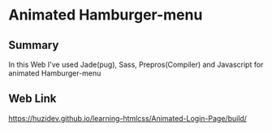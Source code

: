 # Animated Hamburger-menu

## Summary

In this Web I've used Jade(pug), Sass, Prepros(Compiler) and Javascript for animated Hamburger-menu

## Web Link

https://huzidev.github.io/learning-htmlcss/Animated-Login-Page/build/